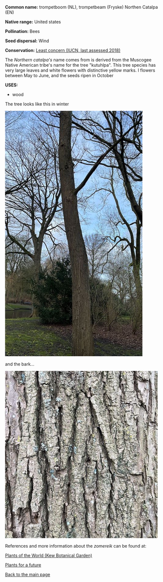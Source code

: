 __Common name:__ trompetboom (NL), trompetbeam (Fryske) Northen Catalpa (EN)

<!--more-->

**Native range:** United states

**Pollination:** Bees

**Seed dispersal:** Wind

**Conservation:** [Least concern (IUCN, last assessed 2018)](https://www.iucnredlist.org/species/61985370/61985373)

The _Northern catalpa's_ name comes from is derived from the Muscogee Native American tribe's name for the tree "kutuhlpa". This tree species has very large leaves and white flowers with distinctive yellow marks. I flowers between May to June, and the seeds ripen in October


__USES:__

- wood


The tree looks like this in winter

![Catalpa speciosa](https://raw.githubusercontent.com/carolxgl/TreeLibrary/gh-pages/images/catspe.jpeg)

and the bark...

![Catalpa speciosa](https://raw.githubusercontent.com/carolxgl/TreeLibrary/gh-pages/images/catspeB.jpeg)

References and more information about the _zomereik_ can be found at:

[Plants of the World (Kew Botanical Garden)](https://powo.science.kew.org/taxon/urn:lsid:ipni.org:names:77117561-1)

[Plants for a future](https://pfaf.org/user/Plant.aspx?LatinName=Catalpa+speciosa)

[Back to the main page](https://carolxgl.github.io/TreeLibrary/)
